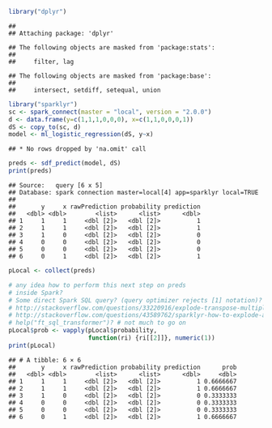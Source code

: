 <!-- README.md is generated from README.Rmd. Please edit that file -->
``` r
library("dplyr")
```

    ## 
    ## Attaching package: 'dplyr'

    ## The following objects are masked from 'package:stats':
    ## 
    ##     filter, lag

    ## The following objects are masked from 'package:base':
    ## 
    ##     intersect, setdiff, setequal, union

``` r
library("sparklyr")
sc <- spark_connect(master = "local", version = "2.0.0")
d <- data.frame(y=c(1,1,1,0,0,0), x=c(1,1,0,0,0,1))
dS <- copy_to(sc, d)
model <- ml_logistic_regression(dS, y~x)
```

    ## * No rows dropped by 'na.omit' call

``` r
preds <- sdf_predict(model, dS) 
print(preds)
```

    ## Source:   query [6 x 5]
    ## Database: spark connection master=local[4] app=sparklyr local=TRUE
    ## 
    ##       y     x rawPrediction probability prediction
    ##   <dbl> <dbl>        <list>      <list>      <dbl>
    ## 1     1     1     <dbl [2]>   <dbl [2]>          1
    ## 2     1     1     <dbl [2]>   <dbl [2]>          1
    ## 3     1     0     <dbl [2]>   <dbl [2]>          0
    ## 4     0     0     <dbl [2]>   <dbl [2]>          0
    ## 5     0     0     <dbl [2]>   <dbl [2]>          0
    ## 6     0     1     <dbl [2]>   <dbl [2]>          1

``` r
pLocal <- collect(preds)

# any idea how to perform this next step on preds
# inside Spark?
# Some direct Spark SQL query? (query optimizer rejects [1] notation)?
# http://stackoverflow.com/questions/33220916/explode-transpose-multiple-columns-in-spark- 
# http://stackoverflow.com/questions/43589762/sparklyr-how-to-explode-a-list-column-into-t 
# help("ft_sql_transformer")? # not much to go on
pLocal$prob <- vapply(pLocal$probability,
                      function(ri) {ri[[2]]}, numeric(1))
print(pLocal)
```

    ## # A tibble: 6 × 6
    ##       y     x rawPrediction probability prediction      prob
    ##   <dbl> <dbl>        <list>      <list>      <dbl>     <dbl>
    ## 1     1     1     <dbl [2]>   <dbl [2]>          1 0.6666667
    ## 2     1     1     <dbl [2]>   <dbl [2]>          1 0.6666667
    ## 3     1     0     <dbl [2]>   <dbl [2]>          0 0.3333333
    ## 4     0     0     <dbl [2]>   <dbl [2]>          0 0.3333333
    ## 5     0     0     <dbl [2]>   <dbl [2]>          0 0.3333333
    ## 6     0     1     <dbl [2]>   <dbl [2]>          1 0.6666667
